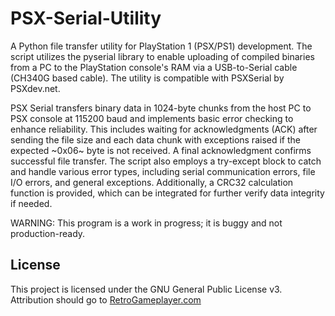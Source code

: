# PSX-Serial-Utility
A Python file transfer utility for PlayStation 1 (PSX/PS1) development. The script utilizes the pyserial library to enable uploading of compiled binaries from a PC to the PlayStation console's RAM via a USB-to-Serial cable (CH340G based cable). The utility is compatible with PSXSerial by PSXdev.net. 

PSX Serial transfers binary data in 1024-byte chunks from the host PC to PSX console at 115200 baud and implements basic error checking to enhance reliability. This includes waiting for acknowledgments (ACK) after sending the file size and each data chunk with exceptions raised if the expected ~0x06~ byte is not received. A final acknowledgment confirms successful file transfer. The script also employs a try-except block to catch and handle various error types, including serial communication errors, file I/O errors, and general exceptions. Additionally, a CRC32 calculation function is provided, which can be integrated for further verify data integrity if needed.

WARNING: This program is a work in progress; it is buggy and not production-ready. 

## License
This project is licensed under the GNU General Public License v3. Attribution should go to [RetroGameplayer.com](http://retrogameplayer.com)
